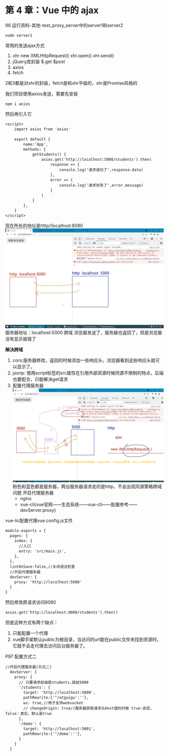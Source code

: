 # 第 4 章：Vue 中的 ajax

96
运行资料-其他-test_proxy_server中的server1和server2
```
node server1
```


常用的发送ajax方式
1. xhr new XMLHttpRequest() xhr.open() xhr.send()
2. jQuery库封装 $.get $post
3. axios
4. fetch
   
2和3都是对xhr的封装，fetch是和xhr平级的，xhr是Promise风格的

我们项目使用axios发送，需要先安装
```
npm i axios
```
然后再引入它
```
<script>
	import axios from 'axios'

	export default {
		name:'App',
		methods: {
			getStudents() {
				axios.get('http://localhost:5000/students').then(
					response => {
						console.log('请求成功了',response.data)
					},
					error => {
						console.log('请求失败了',error.message)
					}
				)
			}
		},	
	}
</script>

```

现在所处的地址是http//localhost:8080
![](img\微信截图_20221012155610.png)
服务器地址：localhost:5000 跨域
浏览器发送了，服务器也返回了，但是浏览器没有显示报错了

**解决跨域**
1. cors:服务器修改，返回的时候添加一些响应头，浏览器看到这些响应头就可以显示了。
2. jsonp: 借用script标签的src属性在引用外部资源时候同源不限制的特点，后端也要配合，只能解决get请求
3. 配置代理服务器
![](img\微信截图_20221012160156.png)
粉色和蓝色都是服务器，两台服务器请求走的是http，不会出现同源策略跨域问题
    开启代理服务器
    - nginx
    - vue-cli(vue官网——生态系统——vue-cli——配置参考——devServer.proxy)
  
vue-lic配置代理vue.config.js文件
```
module.exports = {
  pages: {
    index: {
      //入口
      entry: 'src/main.js',
    },
  },
  lintOnSave:false,//关闭语法检查
  //开启代理服务器
  devServer: {
    proxy: 'http://localhost:5000'
  }
}
```
然后修改原请求访问8080
```
axios.get('http://localhost:8080/students').then()
```
但是这种方式有两个缺点：
1. 只能配置一个代理
2. vue脚手架默认public为根目录，当访问的url能在public文件夹找到资源时，它就不会走代理去访问后台服务器了。


P97
配置方式二
```
//开启代理服务器(方式二)
  devServer: {
    proxy: {
      // 只要请求前缀是students,就给5000
      '/students': {
        target: 'http://localhost:5000',
        pathRewrite:{'^/atguigu':''},
        ws: true,//用于支持websocket
        // changeOrigin: true//服务器获取请求头Host值的时候 true:说谎，false：真实，默认是true
      },
      '/demo': {
        target: 'http://localhost:5001',
        pathRewrite:{'^/demo':''},
      }
    }
  }
```
